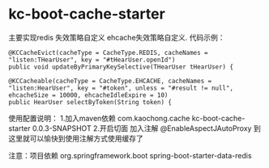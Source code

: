 # kc-boot-cache-starter
主要实现redis 失效策略自定义 ehcache失效策略自定义.
代码示例：

    @KCCacheEvict(cacheType = CacheType.REDIS, cacheNames = "listen:THearUser", key = "#tHearUser.openId")
    public void updateByPrimaryKeySelective(THearUser tHearUser) {

    @KCCacheable(cacheType = CacheType.EHCACHE, cacheNames = "listen:HearUser", key = "#token", unless = "#result != null", ehcacheSize = 10000, ehcacheIdleExpire = 10)
    public HearUser selectByToken(String token) {

使用配置说明：
1.加入maven依赖
        <dependency>
            <groupId>com.kaochong.cache</groupId>
            <artifactId>kc-boot-cache-starter</artifactId>
            <version>0.0.3-SNAPSHOT</version>
        </dependency>
2.开启切面
        加入注解 @EnableAspectJAutoProxy
到这里就可以愉快到使用注解方式使用缓存了

注意：项目依赖
<dependency>
    <groupId>org.springframework.boot</groupId>
    <artifactId>spring-boot-starter-data-redis</artifactId>
</dependency>
